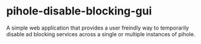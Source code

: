 # pihole-disable-blocking-gui
A simple web application that provides a user freindly way to temporarily disable ad blocking services across a single or multiple instances of pihole.
